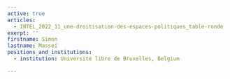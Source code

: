 ```yaml
---
active: true
articles:
  - INTEL_2022_11_une-droitisation-des-espaces-politiques_table-ronde
exerpt: ''
firstname: Simon
lastname: Massei
positions_and_institutions:
  - institution: Université libre de Bruxelles, Belgium

---
```

